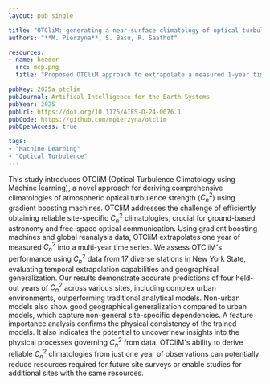 ```yaml
---
layout: pub_single

title: "OTCliM: generating a near-surface climatology of optical turbulence strength ($C_n^2$) using gradient boosting"
authors: "**M. Pierzyna**, S. Basu, R. Saathof"

resources:
- name: header
  src: mcp.png
  title: "Proposed OTCliM approach to extrapolate a measured 1-year time series of optical turbulence strength (yellow) to multiple years (orange) based on ERA5 reference data (blue)."

pubKey: 2025a_otclim
pubJournal: Artifical Intelligence for the Earth Systems
pubYear: 2025
pubUrl: https://doi.org/10.1175/AIES-D-24-0076.1
pubCode: https://github.com/mpierzyna/otclim
pubOpenAccess: true

tags:
- "Machine Learning"
- "Optical Turbulence"
---
```

This study introduces OTCliM (Optical Turbulence Climatology using Machine learning), a novel approach for deriving comprehensive climatologies of atmospheric optical turbulence strength ($C_n^2$) using gradient boosting machines. 
OTCliM addresses the challenge of efficiently obtaining reliable site-specific $C_n^2$ climatologies, crucial for ground-based astronomy and free-space optical communication.
Using gradient boosting machines and global reanalysis data, OTCliM extrapolates one year of measured $C_n^2$ into a multi-year time series.
We assess OTCliM's performance using $C_n^2$ data from 17 diverse stations in New York State, evaluating temporal extrapolation capabilities and geographical generalization.
Our results demonstrate accurate predictions of four held-out years of $C_n^2$ across various sites, including complex urban environments, outperforming traditional analytical models. 
Non-urban models also show good geographical generalization compared to urban models, which capture non-general site-specific dependencies. 
A feature importance analysis confirms the physical consistency of the trained models.
It also indicates the potential to uncover new insights into the physical processes governing $C_n^2$ from data.
OTCliM's ability to derive reliable $C_n^2$ climatologies from just one year of observations can potentially reduce resources required for future site surveys or enable studies for additional sites with the same resources.

